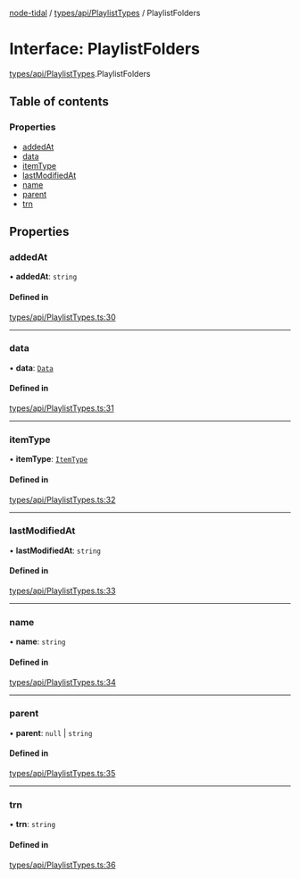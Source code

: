[node-tidal](../README.md) / [types/api/PlaylistTypes](../modules/types_api_PlaylistTypes.md) / PlaylistFolders

# Interface: PlaylistFolders

[types/api/PlaylistTypes](../modules/types_api_PlaylistTypes.md).PlaylistFolders

## Table of contents

### Properties

- [addedAt](types_api_PlaylistTypes.PlaylistFolders.md#addedat)
- [data](types_api_PlaylistTypes.PlaylistFolders.md#data)
- [itemType](types_api_PlaylistTypes.PlaylistFolders.md#itemtype)
- [lastModifiedAt](types_api_PlaylistTypes.PlaylistFolders.md#lastmodifiedat)
- [name](types_api_PlaylistTypes.PlaylistFolders.md#name)
- [parent](types_api_PlaylistTypes.PlaylistFolders.md#parent)
- [trn](types_api_PlaylistTypes.PlaylistFolders.md#trn)

## Properties

### addedAt

• **addedAt**: `string`

#### Defined in

[types/api/PlaylistTypes.ts:30](https://github.com/Mawco/node-tidal/blob/7ca31f3/src/types/api/PlaylistTypes.ts#L30)

___

### data

• **data**: [`Data`](types_api_PlaylistTypes.Data.md)

#### Defined in

[types/api/PlaylistTypes.ts:31](https://github.com/Mawco/node-tidal/blob/7ca31f3/src/types/api/PlaylistTypes.ts#L31)

___

### itemType

• **itemType**: [`ItemType`](../enums/types_api_PlaylistTypes.ItemType.md)

#### Defined in

[types/api/PlaylistTypes.ts:32](https://github.com/Mawco/node-tidal/blob/7ca31f3/src/types/api/PlaylistTypes.ts#L32)

___

### lastModifiedAt

• **lastModifiedAt**: `string`

#### Defined in

[types/api/PlaylistTypes.ts:33](https://github.com/Mawco/node-tidal/blob/7ca31f3/src/types/api/PlaylistTypes.ts#L33)

___

### name

• **name**: `string`

#### Defined in

[types/api/PlaylistTypes.ts:34](https://github.com/Mawco/node-tidal/blob/7ca31f3/src/types/api/PlaylistTypes.ts#L34)

___

### parent

• **parent**: ``null`` \| `string`

#### Defined in

[types/api/PlaylistTypes.ts:35](https://github.com/Mawco/node-tidal/blob/7ca31f3/src/types/api/PlaylistTypes.ts#L35)

___

### trn

• **trn**: `string`

#### Defined in

[types/api/PlaylistTypes.ts:36](https://github.com/Mawco/node-tidal/blob/7ca31f3/src/types/api/PlaylistTypes.ts#L36)
